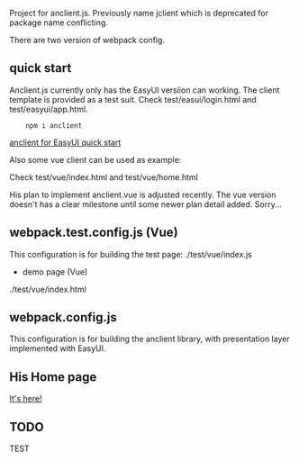 Project for anclient.js. Previously name jclient which is deprecated for package
name conflicting.

There are two version of webpack config.

## quick start

Anclient.js currently only has the EasyUI versiion can working. The client template
is provided as a test suit. Check test/easui/login.html and test/easyui/app.html.

~~~
    npm i anclient
~~~

[anclient for EasyUI quick start](https://odys-z.github.io/notes/jclient/quick-start.html#qickstart-jeasy)

Also some vue client can be used as example:

Check test/vue/index.html and test/vue/home.html

His plan to implement anclient.vue is adjusted recently. The vue version doesn't
has a clear milestone until some newer plan detail added. Sorry...

## webpack.test.config.js (Vue)

This configuration is for building the test page: ./test/vue/index.js

- demo page (Vue)

./test/vue/index.html

## webpack.config.js

This configuration is for building the anclient library, with presentation layer
implemented with EasyUI.

## His Home page

[It's here!](https://odys-z.github.io)

## TODO

TEST
